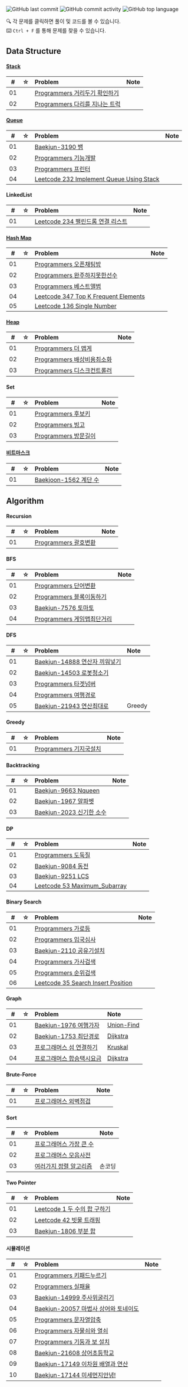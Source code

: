 ![GitHub last commit](https://img.shields.io/github/last-commit/yunsikus/Algortithm-Practice)
![GitHub commit activity](https://img.shields.io/github/commit-activity/m/yunsikus/Algortithm-Practice)
![GitHub top language](https://img.shields.io/github/languages/top/yunsikus/Algortithm-Practice?color=red&logo=Python)

🔍 각 문제를 클릭하면 풀이 및 코드를 볼 수 있습니다.  
⌨️ `Ctrl + F` 를 통해 문제를 찾을 수 있습니다.


## Data Structure

#### [Stack](https://bernard-choi.github.io/algorithm/2021/06/26/%EC%8A%A4%ED%83%9D%EA%B3%BC_%ED%81%90/)

|  #  |  ☆  | Problem                                                  | Note |
| :-: | :-: | :------------------------------------------------------- | :--- |
| 01  |     | [Programmers 거리두기 확인하기](https://bernard-choi.github.io/algorithm/2021/07/16/%EA%B1%B0%EB%A6%AC%EB%91%90%EA%B8%B0%ED%99%95%EC%9D%B8%ED%95%98%EA%B8%B0/)          |      |
| 02  |     | [Programmers 다리를 지나는 트럭](https://bernard-choi.github.io/algorithm/2021/08/05/%EB%8B%A4%EB%A6%AC%EB%8A%94%EC%A7%80%EB%82%98%EB%8A%94%ED%8A%B8%EB%9F%AD/)          |      |

#### [Queue](https://bernard-choi.github.io/algorithm/2021/06/26/%EC%8A%A4%ED%83%9D%EA%B3%BC_%ED%81%90/)
|  #  |  ☆  | Problem                                                  | Note |
| :-: | :-: | :------------------------------------------------------- | :--- |
| 01  |     | [Baekjun-3190 뱀](https://yunsikus.github.io/algorithm/2021/02/20/3190%EB%B1%80/) |      |
| 02  |     | [Programmers 기능개발](https://yunsikus.github.io/algorithm/2021/06/26/%EA%B8%B0%EB%8A%A5%EA%B0%9C%EB%B0%9C/) |      |
| 03  |     | [Programmers 프린터](https://yunsikus.github.io/algorithm/2021/07/01/%ED%94%84%EB%A6%B0%ED%84%B0/) |      |
| 04  |     | [Leetcode 232 Implement Queue Using Stack](https://yunsikus.github.io/algorithm/2021/12/15/Leetcode_implement_queue_using_stack/) |      |

#### LinkedList
|  #  |  ☆  | Problem                                                  | Note |
| :-: | :-: | :------------------------------------------------------- | :--- |
| 01  |     | [Leetcode 234 팰린드롬 연결 리스트](https://bernard-choi.github.io/algorithm/2021/12/03/Leetcode-234-%ED%8E%A0%EB%A6%B0%EB%93%9C%EB%A1%AC%EC%97%B0%EA%B2%B0%EB%A6%AC%EC%8A%A4%ED%8A%B8/) |      |

#### [Hash Map](https://bernard-choi.github.io/algorithm/2021/07/13/%ED%95%B4%EC%89%AC%EB%A7%B5/)

|  #  |  ☆  | Problem                                                  | Note |
| :-: | :-: | :------------------------------------------------------- | :--- |
| 01  |     | [Programmers 오픈채팅방](https://bernard-choi.github.io/algorithm/2021/02/27/%EC%98%A4%ED%94%88%EC%B1%84%ED%8C%85%EB%B0%A9/) |      |
| 02  |     | [Programmers 완주하지못한선수](https://yunsikus.github.io/algorithm/2021/08/06/%EC%99%84%EC%A3%BC%ED%95%98%EC%A7%80%EB%AA%BB%ED%95%9C%EC%84%A0%EC%88%98/) |      |
| 03  |     | [Programmers 베스트앨범](https://bernard-choi.github.io/algorithm/2021/08/17/%EB%B2%A0%EC%8A%A4%ED%8A%B8%EC%95%A8%EB%B2%94/) |   
| 04  |     | [Leetcode 347 Top K Frequent Elements](https://bernard-choi.github.io/algorithm/2021/11/16/Leetcode-347/) |        
| 05  |     | [Leetcode 136 Single Number](https://bernard-choi.github.io/algorithm/2021/12/26/Single_Number/) |       

#### [Heap](https://bernard-choi.github.io/algorithm/2021/08/03/heap%EC%9E%90%EB%A3%8C%EA%B5%AC%EC%A1%B0/)

|  #  |  ☆  | Problem                                                  | Note |
| :-: | :-: | :------------------------------------------------------- | :--- |
| 01  |     | [Programmers 더 맵게](https://bernard-choi.github.io/algorithm/2021/02/04/%EB%8D%94%EB%A7%B5%EA%B2%8C/) |      |
| 02  |     | [Programmers 배상비용최소화](https://bernard-choi.github.io/algorithm/2021/08/04/%EB%B0%B0%EC%83%81%EB%B9%84%EC%9A%A9%EC%B5%9C%EC%86%8C%ED%99%94/) |      |
| 03  |     | [Programmers 디스크컨트롤러](https://bernard-choi.github.io/algorithm/2021/08/20/%EB%94%94%EC%8A%A4%ED%81%AC%EC%BB%A8%ED%8A%B8%EB%A1%A4%EB%9F%AC/) |      |

#### Set

|  #  |  ☆  | Problem                                                  | Note |
| :-: | :-: | :------------------------------------------------------- | :--- |
| 01  |     | [Programmers 후보키](https://bernard-choi.github.io/algorithm/2021/02/27/%ED%9B%84%EB%B3%B4%ED%82%A4/) |      |
| 02  |     | [Programmers 빙고](https://bernard-choi.github.io/algorithm/2021/03/19/%EB%B9%99%EA%B3%A0/) |      |
| 03  |     | [Programmers 방문길이](https://bernard-choi.github.io/algorithm/2021/08/02/%EB%B0%A9%EB%AC%B8%EA%B8%B8%EC%9D%B4/) |      |

#### [비트마스크](https://bernard-choi.github.io/algorithm/2021/06/19/%EB%B9%84%ED%8A%B8%EB%A7%88%EC%8A%A4%ED%81%AC/)

|  #  |  ☆  | Problem                                                  | Note |
| :-: | :-: | :------------------------------------------------------- | :--- |
| 01  |     | [Baekjoon-1562 계단 수](https://bernard-choi.github.io/algorithm/2021/06/20/1562_%EA%B3%84%EB%8B%A8%EC%88%98/) |      |



## Algorithm

#### Recursion

|  #  |  ☆  | Problem                                                  | Note |
| :-: | :-: | :------------------------------------------------------- | :--- |
| 01  |     | [Programmers 괄호변환](https://bernard-choi.github.io/algorithm/2021/03/13/%EA%B4%84%ED%98%B8%EB%B3%80%ED%99%98/) |      |

#### BFS

|  #  |  ☆  | Problem                                                  | Note |
| :-: | :-: | :------------------------------------------------------- | :--- |
| 01  |     | [Programmers 단어변환](https://bernard-choi.github.io/algorithm/2021/05/23/%EB%8B%A8%EC%96%B4%EB%B3%80%ED%99%98/) |      |
| 02  |     | [Programmers 블록이동하기](https://bernard-choi.github.io/algorithm/2021/05/22/%EB%B8%94%EB%A1%9D%EC%9D%B4%EB%8F%99%ED%95%98%EA%B8%B0/) |      |
| 03  |     | [Baekjun-7576 토마토](https://bernard-choi.github.io/algorithm/2021/02/03/7576%ED%86%A0%EB%A7%88%ED%86%A0/) |      |
| 04  |     | [Programmers 게임맵최단거리](https://bernard-choi.github.io/algorithm/2021/08/07/%EA%B2%8C%EC%9E%84%EB%A7%B5%EC%B5%9C%EB%8B%A8%EA%B1%B0%EB%A6%AC/) |      |


#### DFS

|  #  |  ☆  | Problem                                                  | Note |
| :-: | :-: | :------------------------------------------------------- | :--- |
| 01  |     | [Baekjun-14888 연산자 끼워넣기](https://bernard-choi.github.io/algorithm/2021/01/26/algorithm14888/) |      |
| 02  |     | [Baekjun-14503 로봇청소기](https://bernard-choi.github.io/algorithm/2021/01/31/%EB%A1%9C%EB%B4%87%EC%B2%AD%EC%86%8C%EA%B8%B0/) |      |
| 03  |     | [Programmers 타겟넘버](https://bernard-choi.github.io/algorithm/2021/07/28/%ED%83%80%EA%B2%9F%EB%84%98%EB%B2%84/) |      |
| 04  |     | [Programmers 여행경로](https://bernard-choi.github.io/algorithm/2021/09/07/%EC%97%AC%ED%96%89%EA%B2%BD%EB%A1%9C/) |      |
| 05  |     | [Baekjun-21943 연산최대로](https://bernard-choi.github.io/algorithm/2021/09/14/21943-%EC%97%B0%EC%82%B0%EC%B5%9C%EB%8C%80%EB%A1%9C/) | Greedy     |

#### Greedy

|  #  |  ☆  | Problem                                                  | Note |
| :-: | :-: | :------------------------------------------------------- | :--- |
| 01  |     | [Programmers 기지국설치](https://bernard-choi.github.io/algorithm/2021/08/01/%EA%B8%B0%EC%A7%80%EA%B5%AD%EC%84%A4%EC%B9%98/) |      |

#### Backtracking

|  #  |  ☆  | Problem                                                  | Note |
| :-: | :-: | :------------------------------------------------------- | :--- |
| 01  |     | [Baekjun-9663 Nqueen](https://bernard-choi.github.io/algorithm/2021/09/24/9663-Nqueen/) |      |
| 02  |     | [Baekjun-1967 알파벳](https://bernard-choi.github.io/algorithm/2021/10/06/1987-%EC%95%8C%ED%8C%8C%EB%B2%B3/) |      |
| 03  |     | [Baekjun-2023 신기한 소수](https://bernard-choi.github.io/algorithm/2021/10/10/2023-%EC%8B%A0%EA%B8%B0%ED%95%9C%EC%86%8C%EC%88%98/) |      |

#### DP
|  #  |  ☆  | Problem                                                  | Note |
| :-: | :-: | :------------------------------------------------------- | :--- |
| 01  |     | [Programmers 도둑질](https://bernard-choi.github.io/algorithm/2021/09/06/%EB%8F%84%EB%91%91%EC%A7%88/) |      |
| 02  |     | [Baekjun-9084 동전](https://bernard-choi.github.io/algorithm/2021/09/24/9084-%EB%8F%99%EC%A0%84/) |      |
| 03  |     | [Baekjun-9251 LCS](https://bernard-choi.github.io/algorithm/2021/10/31/9251-LCS/) |      |
| 04  |     | [Leetcode 53 Maximum_Subarray](bernard-choi://yunsikus.github.io/algorithm/2021/12/19/Leetcode_maximum_subarray/) |      |

#### Binary Search

|  #  |  ☆  | Problem                                                  | Note |
| :-: | :-: | :------------------------------------------------------- | :--- |
| 01  |     | [Programmers 가로등](https://bernard-choi.github.io/algorithm/2021/03/13/%EA%B0%80%EB%A1%9C%EB%93%B1/) |      |
| 02  |     | [Programmers 입국심사](https://bernard-choi.github.io/algorithm/2021/08/23/%EC%9E%85%EA%B5%AD%EC%8B%AC%EC%82%AC/) |      |
| 03  |     | [Baekjun-2110 공유기설치](https://bernard-choi.github.io/algorithm/2021/08/27/%EA%B3%B5%EC%9C%A0%EA%B8%B0%EC%84%A4%EC%B9%98/) |      
| 04  |     | [Programmers 가사검색](https://bernard-choi.github.io/algorithm/2021/08/30/%EA%B0%80%EC%82%AC%EA%B2%80%EC%83%89/) |      
| 05  |     | [Programmers 순위검색](https://bernard-choi.github.io/algorithm/2021/09/01/%EC%88%9C%EC%9C%84%EA%B2%80%EC%83%89/) |     
| 06  |     | [Leetcode 35 Search Insert Position](https://bernard-choi.github.io/algorithm/2021/12/19/Leetcode_Search_Insert_Position/) |     


#### Graph

|  #  |  ☆  | Problem                                                  | Note |
| :-: | :-: | :------------------------------------------------------- | :--- |
| 01  |     | [Baekjun-1976 여행가자](https://bernard-choi.github.io/algorithm/2021/06/12/1976_%EC%97%AC%ED%96%89%EA%B0%80%EC%9E%90/) |  [Union-Find](https://yunsikus.github.io/algorithm/2021/06/06/union_find_%EC%95%8C%EA%B3%A0%EB%A6%AC%EC%A6%98/)    |
| 02  |     | [Baekjun-1753 최단경로](https://bernard-choi.github.io/algorithm/2021/08/12/1793-%EC%B5%9C%EB%8B%A8%EA%B2%BD%EB%A1%9C/) |  [Dijkstra](https://yunsikus.github.io/algorithm/2021/08/09/%EB%8B%A4%EC%9D%B5%EC%8A%A4%ED%8A%B8%EB%9D%BC%EC%95%8C%EA%B3%A0%EB%A6%AC%EC%A6%98/)    |
| 03  |     | [프로그래머스 섬 연결하기](https://bernard-choi.github.io/algorithm/2021/08/17/%EC%84%AC%EC%97%B0%EA%B2%B0%ED%95%98%EA%B8%B0/) |  [Kruskal](https://bernard-choi.github.io/algorithm/2021/08/09/%ED%81%AC%EB%A3%A8%EC%8A%A4%EC%B9%BC%EC%95%8C%EA%B3%A0%EB%A6%AC%EC%A6%98/)    |
| 04  |     | [프로그래머스 합승택시요금](https://yunsikus.github.io/algorithm/2021/09/01/%ED%95%A9%EC%8A%B9%ED%83%9D%EC%8B%9C%EC%9A%94%EA%B8%88/) |  [Dijkstra](https://bernard-choi.github.io/algorithm/2021/08/09/%EB%8B%A4%EC%9D%B5%EC%8A%A4%ED%8A%B8%EB%9D%BC%EC%95%8C%EA%B3%A0%EB%A6%AC%EC%A6%98/)  |

#### Brute-Force

|  #  |  ☆  | Problem                                                  | Note |
| :-: | :-: | :------------------------------------------------------- | :--- |
| 01  |     | [프로그래머스 외벽점검](https://bernard-choi.github.io/algorithm/2021/06/13/%EC%99%B8%EB%B2%BD%EC%A0%90%EA%B2%80/) |      |

#### Sort

|  #  |  ☆  | Problem                                                  | Note |
| :-: | :-: | :------------------------------------------------------- | :--- |
| 01  |     | [프로그래머스 가장 큰 수](https://bernard-choi.github.io/algorithm/2021/07/28/%EA%B0%80%EC%9E%A5%ED%81%B0%EC%88%98/) |      |
| 02  |     | [프로그래머스 모음사전](https://bernard-choi.github.io/algorithm/2021/09/03/%EB%AA%A8%EC%9D%8C%EC%82%AC%EC%A0%84/) |      |
| 03  |     | [여러가지 정렬 알고리즘](https://bernard-choi.github.io/algorithm/2022/01/27/%EC%86%90%EC%BD%94%EB%94%A9%EC%BC%80%EC%9D%B4%EC%8A%A4%EB%AA%A8%EC%9D%8C/) |   손코딩   |

#### Two Pointer
|  #  |  ☆  | Problem                                                  | Note |
| :-: | :-: | :------------------------------------------------------- | :--- |
| 01  |     | [Leetcode 1 두 수의 합 구하기](https://bernard-choi.github.io/algorithm/2021/12/01/%EB%91%90%EC%88%98%EC%9D%98%ED%95%A9%EA%B5%AC%ED%95%98%EA%B8%B0/) |      |
| 02  |     | [Leetcode 42 빗물 트래핑](https://bernard-choi.github.io/algorithm/2021/12/01/%EB%B9%97%EB%AC%BC%ED%8A%B8%EB%9E%98%ED%95%91-copy/) |      |
| 03  |     | [Baekjun-1806 부분 합](https://bernard-choi.github.io/algorithm/2021/12/12/%EB%B6%80%EB%B6%84%ED%95%A9/) |      |

#### 시뮬레이션

|  #  |  ☆  | Problem                                                  | Note |
| :-: | :-: | :------------------------------------------------------- | :--- |
| 01  |     | [Programmers 키패드누르기](https://bernard-choi.github.io/algorithm/2021/06/16/%ED%82%A4%ED%8C%A8%EB%93%9C%EB%88%84%EB%A5%B4%EA%B8%B0/) |      |
| 02  |     | [Programmers 실패율](https://bernard-choi.github.io/algorithm/2021/06/25/%EC%8B%A4%ED%8C%A8%EC%9C%A8/) |      |
| 03  |     | [Baekjun-14999 주사위굴리기](https://bernard-choi.github.io/algorithm/2021/02/06/14499%EC%A3%BC%EC%82%AC%EC%9C%84%EA%B5%B4%EB%A6%AC%EA%B8%B0/) |      |
| 04  |     | [Baekjun-20057 마법사 상어와 토네이도](https://bernard-choi.github.io/algorithm/2021/02/14/20057_%EB%A7%88%EB%B2%95%EC%82%AC%EC%83%81%EC%96%B4%EC%99%80%ED%86%A0%EB%84%A4%EC%9D%B4%EB%8F%84/) |      |
| 05  |     | [Programmers 문자열압축](https://bernard-choi.github.io/algorithm/2021/03/07/%EB%AC%B8%EC%9E%90%EC%97%B4%EC%95%95%EC%B6%95/) |      |
| 06  |     | [Programmers 자물쇠와 열쇠](https://bernard-choi.github.io/algorithm/2021/04/10/%EC%9E%90%EB%AC%BC%EC%87%A0%EC%99%80%EC%97%B4%EC%87%A0/) |      |
| 07  |     | [Programmers 기둥과 보 설치](https://bernard-choi.github.io/algorithm/2021/04/17/%EA%B8%B0%EB%91%A5%EA%B3%BC%EB%B3%B4%EC%84%A4%EC%B9%98/) |      |
| 08  |     | [Baekjun-21608 상어초등학교](https://bernard-choi.github.io/algorithm/2021/05/02/21608_%EC%83%81%EC%96%B4%EC%B4%88%EB%93%B1%ED%95%99%EA%B5%90/) |      |
| 09  |     | [Baekjun-17149 이차원 배열과 연산](https://bernard-choi.github.io/algorithm/2021/10/10/17140-%EC%9D%B4%EC%B0%A8%EC%9B%90_%EB%B0%B0%EC%97%B4%EA%B3%BC_%EC%97%B0%EC%82%B0-copy/) |      |
| 10  |     | [Baekjun-17144 미세먼지안녕!](https://bernard-choi.github.io/algorithm/2021/11/05/17133_%EB%AF%B8%EC%84%B8%EB%A8%BC%EC%A7%80%EC%95%88%EB%85%95/) |      |
